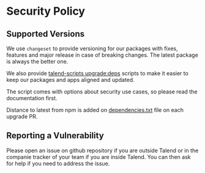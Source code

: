 # Security Policy

## Supported Versions

We use `changeset` to provide versioning for our packages with fixes, features and major release in case of breaking changes. The latest package is always the better one.

We also provide [talend-scripts upgrade:deps](./tools/upgrade-deps) scripts to make it easier to keep our packages and apps aligned and updated.

The script comes with options about security use cases, so please read the documentation first.

Distance to latest from npm is added on [dependencies.txt](./dependencies.txt) file on each upgrade PR.

## Reporting a Vulnerability

Please open an issue on github repository if you are outside Talend or in the companie tracker of your team if you are inside Talend.
You can then ask for help if you need to address the issue.

